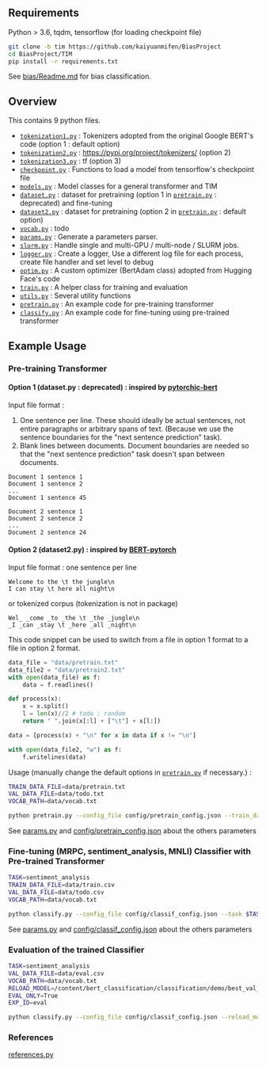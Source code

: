 ## Requirements

Python > 3.6, tqdm, tensorflow (for loading checkpoint file)

```bash
git clone -b tim https://github.com/kaiyuanmifen/BiasProject
cd BiasProject/TIM
pip install -r requirements.txt
```

See [bias/Readme.md](bias/Readme.md) for bias classification.

## Overview

This contains 9 python files.
- [`tokenization1.py`](./tokenization1.py) : Tokenizers adopted from the original Google BERT's code (option 1 : default option)
- [`tokenization2.py`](./tokenization2.py) : https://pypi.org/project/tokenizers/ (option 2)
- [`tokenization3.py`](./tokenization3.py) : tf (option 3)
- [`checkpoint.py`](./checkpoint.py) : Functions to load a model from tensorflow's checkpoint file
- [`models.py`](./models.py) : Model classes for a general transformer and TIM
- [`dataset.py`](./dataset.py) : dataset for pretraining (option 1 in [`pretrain.py`](./pretrain.py) : deprecated) and fine-tuning
- [`dataset2.py`](./dataset2.py) : dataset for pretraining (option 2 in [`pretrain.py`](./pretrain.py) : default option)
- [`vocab.py`](./vocab.py) : todo
- [`params.py`](./params.py) : Generate a parameters parser.
- [`slurm.py`](./slurm.py) : Handle single and multi-GPU / multi-node / SLURM jobs.
- [`logger.py`](./logger.py) : Create a logger, Use a different log file for each process, create file handler and set level to debug
- [`optim.py`](./optim.py) : A custom optimizer (BertAdam class) adopted from Hugging Face's code
- [`train.py`](./train.py) : A helper class for training and evaluation
- [`utils.py`](./utils.py) : Several utility functions
- [`pretrain.py`](./pretrain.py) : An example code for pre-training transformer
- [`classify.py`](./classify.py) : An example code for fine-tuning using pre-trained transformer

## Example Usage

### Pre-training Transformer

#### Option 1 (dataset.py : deprecated) : inspired by [pytorchic-bert](https://github.com/dhlee347/pytorchic-bert)
Input file format :
1. One sentence per line. These should ideally be actual sentences, not entire paragraphs or arbitrary spans of text. (Because we use the sentence boundaries for the "next sentence prediction" task).
2. Blank lines between documents. Document boundaries are needed so that the "next sentence prediction" task doesn't span between documents.
```
Document 1 sentence 1
Document 1 sentence 2
...
Document 1 sentence 45

Document 2 sentence 1
Document 2 sentence 2
...
Document 2 sentence 24
```

#### Option 2 (dataset2.py) : inspired by [BERT-pytorch](https://github.com/codertimo/BERT-pytorch)
Input file format : one sentence per line 
```
Welcome to the \t the jungle\n
I can stay \t here all night\n
```
or tokenized corpus (tokenization is not in package)
```
Wel_ _come _to _the \t _the _jungle\n
_I _can _stay \t _here _all _night\n
```

This code snippet can be used to switch from a file in option 1 format to a file in option 2 format.
```python
data_file = "data/pretrain.txt"
data_file2 = "data/pretrain2.txt"
with open(data_file) as f:
    data = f.readlines()

def process(x):
    x = x.split()
    l = len(x)//2 # todo : random
    return " ".join(x[:l] + ["\t"] + x[l:])

data = [process(x) + "\n" for x in data if x != "\n"]

with open(data_file2, "w") as f:
    f.writelines(data)
```

Usage (manually change the default options in [`pretrain.py`](./pretrain.py) if necessary.) :
```bash
TRAIN_DATA_FILE=data/pretrain.txt
VAL_DATA_FILE=data/todo.txt
VOCAB_PATH=data/vocab.txt

python pretrain.py --config_file config/pretrain_config.json --train_data_file $TRAIN_DATA_FILE  --val_data_file $VAL_DATA_FILE --vocab_file $VOCAB_PATH
```
See [params.py](./params.py) and [config/pretrain_config.json](./config/pretrain_config.json) about the others parameters

### Fine-tuning (MRPC, sentiment_analysis, MNLI) Classifier with Pre-trained Transformer
 
```bash
TASK=sentiment_analysis
TRAIN_DATA_FILE=data/train.csv
VAL_DATA_FILE=data/todo.csv
VOCAB_PATH=data/vocab.txt

python classify.py --config_file config/classif_config.json --task $TASK --train_data_file $TRAIN_DATA_FILE --val_data_file $VAL_DATA_FILE --vocab_file $VOCAB_PATH 
```
See [params.py](./params.py) and [config/classif_config.json](.config/classif_config.json) about the others parameters

### Evaluation of the trained Classifier
```bash
TASK=sentiment_analysis
VAL_DATA_FILE=data/eval.csv
VOCAB_PATH=data/vocab.txt
RELOAD_MODEL=/content/bert_classification/classification/demo/best_val_acc.pt
EVAL_ONLY=True
EXP_ID=eval

python classify.py --config_file config/classif_config.json --reload_model $RELOAD_MODEL --eval_only $EVAL_ONLY --task $TASK --val_data_file $VAL_DATA_FILE --vocab_file $VOCAB_PATH --exp_id $EXP_ID
```

### References

[references.py](./references.py)